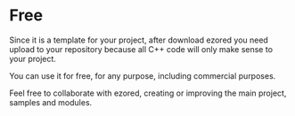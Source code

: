 # Free

Since it is a template for your project, after download ezored you need upload to your repository because all C++ code will only make sense to your project.

You can use it for free, for any purpose, including commercial purposes.

Feel free to collaborate with ezored, creating or improving the main project, samples and modules.
